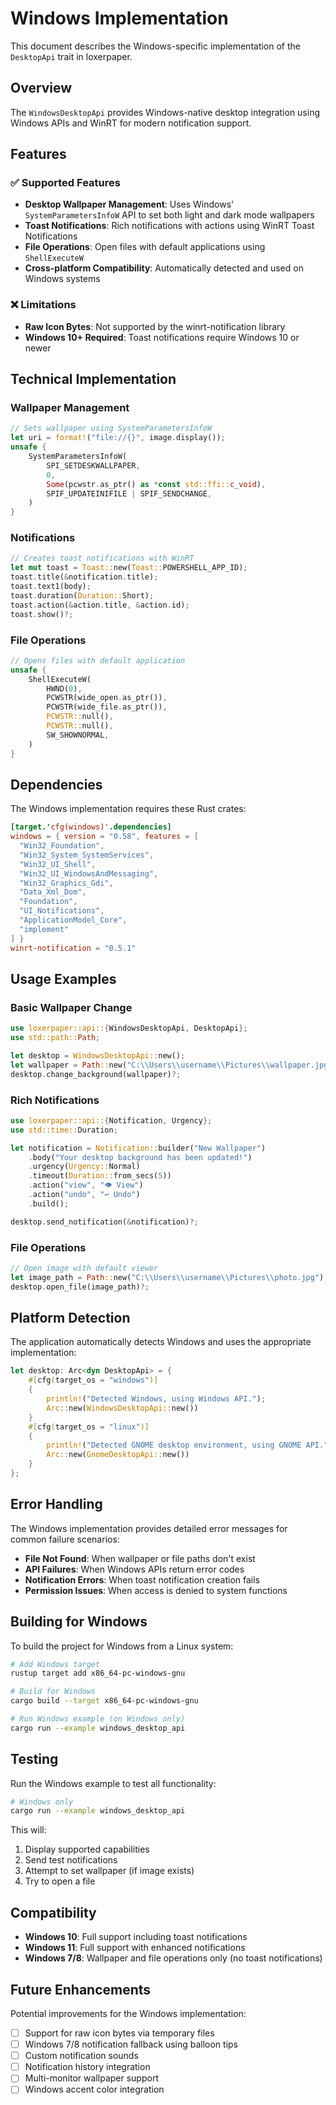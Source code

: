 # Windows Implementation

This document describes the Windows-specific implementation of the `DesktopApi` trait in loxerpaper.

## Overview

The `WindowsDesktopApi` provides Windows-native desktop integration using Windows APIs and WinRT for modern notification support.

## Features

### ✅ Supported Features

- **Desktop Wallpaper Management**: Uses Windows' `SystemParametersInfoW` API to set both light and dark mode wallpapers
- **Toast Notifications**: Rich notifications with actions using WinRT Toast Notifications
- **File Operations**: Open files with default applications using `ShellExecuteW`
- **Cross-platform Compatibility**: Automatically detected and used on Windows systems

### ❌ Limitations

- **Raw Icon Bytes**: Not supported by the winrt-notification library
- **Windows 10+ Required**: Toast notifications require Windows 10 or newer

## Technical Implementation

### Wallpaper Management

```rust
// Sets wallpaper using SystemParametersInfoW
let uri = format!("file://{}", image.display());
unsafe {
    SystemParametersInfoW(
        SPI_SETDESKWALLPAPER,
        0,
        Some(pcwstr.as_ptr() as *const std::ffi::c_void),
        SPIF_UPDATEINIFILE | SPIF_SENDCHANGE,
    )
}
```

### Notifications

```rust
// Creates toast notifications with WinRT
let mut toast = Toast::new(Toast::POWERSHELL_APP_ID);
toast.title(&notification.title);
toast.text1(body);
toast.duration(Duration::Short);
toast.action(&action.title, &action.id);
toast.show()?;
```

### File Operations

```rust
// Opens files with default application
unsafe {
    ShellExecuteW(
        HWND(0),
        PCWSTR(wide_open.as_ptr()),
        PCWSTR(wide_file.as_ptr()),
        PCWSTR::null(),
        PCWSTR::null(),
        SW_SHOWNORMAL,
    )
}
```

## Dependencies

The Windows implementation requires these Rust crates:

```toml
[target.'cfg(windows)'.dependencies]
windows = { version = "0.58", features = [
  "Win32_Foundation",
  "Win32_System_SystemServices", 
  "Win32_UI_Shell",
  "Win32_UI_WindowsAndMessaging",
  "Win32_Graphics_Gdi",
  "Data_Xml_Dom",
  "Foundation",
  "UI_Notifications",
  "ApplicationModel_Core",
  "implement"
] }
winrt-notification = "0.5.1"
```

## Usage Examples

### Basic Wallpaper Change

```rust
use loxerpaper::api::{WindowsDesktopApi, DesktopApi};
use std::path::Path;

let desktop = WindowsDesktopApi::new();
let wallpaper = Path::new("C:\\Users\\username\\Pictures\\wallpaper.jpg");
desktop.change_background(wallpaper)?;
```

### Rich Notifications

```rust
use loxerpaper::api::{Notification, Urgency};
use std::time::Duration;

let notification = Notification::builder("New Wallpaper")
    .body("Your desktop background has been updated!")
    .urgency(Urgency::Normal)
    .timeout(Duration::from_secs(5))
    .action("view", "👁️ View")
    .action("undo", "↩️ Undo")
    .build();

desktop.send_notification(&notification)?;
```

### File Operations

```rust
// Open image with default viewer
let image_path = Path::new("C:\\Users\\username\\Pictures\\photo.jpg");
desktop.open_file(image_path)?;
```

## Platform Detection

The application automatically detects Windows and uses the appropriate implementation:

```rust
let desktop: Arc<dyn DesktopApi> = {
    #[cfg(target_os = "windows")]
    {
        println!("Detected Windows, using Windows API.");
        Arc::new(WindowsDesktopApi::new())
    }
    #[cfg(target_os = "linux")]
    {
        println!("Detected GNOME desktop environment, using GNOME API.");
        Arc::new(GnomeDesktopApi::new())
    }
};
```

## Error Handling

The Windows implementation provides detailed error messages for common failure scenarios:

- **File Not Found**: When wallpaper or file paths don't exist
- **API Failures**: When Windows APIs return error codes
- **Notification Errors**: When toast notification creation fails
- **Permission Issues**: When access is denied to system functions

## Building for Windows

To build the project for Windows from a Linux system:

```bash
# Add Windows target
rustup target add x86_64-pc-windows-gnu

# Build for Windows
cargo build --target x86_64-pc-windows-gnu

# Run Windows example (on Windows only)
cargo run --example windows_desktop_api
```

## Testing

Run the Windows example to test all functionality:

```bash
# Windows only
cargo run --example windows_desktop_api
```

This will:

1. Display supported capabilities
2. Send test notifications
3. Attempt to set wallpaper (if image exists)
4. Try to open a file

## Compatibility

- **Windows 10**: Full support including toast notifications
- **Windows 11**: Full support with enhanced notifications
- **Windows 7/8**: Wallpaper and file operations only (no toast notifications)

## Future Enhancements

Potential improvements for the Windows implementation:

- [ ] Support for raw icon bytes via temporary files
- [ ] Windows 7/8 notification fallback using balloon tips
- [ ] Custom notification sounds
- [ ] Notification history integration
- [ ] Multi-monitor wallpaper support
- [ ] Windows accent color integration
